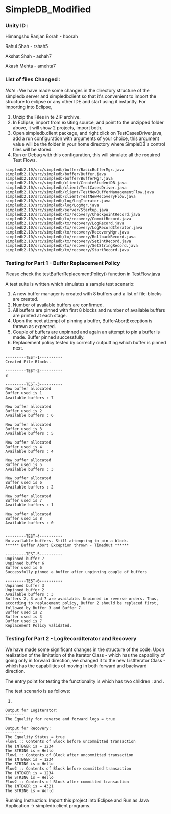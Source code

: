 # SimpleDB_Modified

### Unity ID : 

Himangshu Ranjan Borah - hborah

Rahul Shah - rshah5

Akshat Shah - ashah7  

Akash Mehta - amehta7


### List of files Changed : 

*Note* : We have made some changes in the directory structure of the simpledb server and simpledbclient so that it's convenient to import the structure to eclipse or any other IDE and start using it instantly. For importing into Eclipse,

1. Unzip the Files in te ZIP archive.
2. In Eclipse, import from exsiting source, and point to the unzipped folder above, it will show 2 projects, import both.
3. Open simpledb.client package, and right click on TestCasesDriver.java, add a run configuration with arguments of your choice, this argument value will be the folder in your home directory where SimpleDB's control files will be stored.
4. Run or Debug with this configuration, this will simulate all the required Test Flows.

```
simpledb2.10/src/simpledb/buffer/BasicBufferMgr.java
simpledb2.10/src/simpledb/buffer/Buffer.java
simpledb2.10/src/simpledb/buffer/BufferMgr.java
simpledb2.10/src/simpledb/client/CreateStudentDB.java
simpledb2.10/src/simpledb/client/TestCasesDriver.java
simpledb2.10/src/simpledb/client/TestNewBufferManagementFlow.java
simpledb2.10/src/simpledb/client/TestNewRecoveryFlow.java
simpledb2.10/src/simpledb/log/LogIterator.java
simpledb2.10/src/simpledb/log/LogMgr.java
simpledb2.10/src/simpledb/server/Startup.java
simpledb2.10/src/simpledb/tx/recovery/CheckpointRecord.java
simpledb2.10/src/simpledb/tx/recovery/CommitRecord.java
simpledb2.10/src/simpledb/tx/recovery/LogRecord.java
simpledb2.10/src/simpledb/tx/recovery/LogRecordIterator.java
simpledb2.10/src/simpledb/tx/recovery/RecoveryMgr.java
simpledb2.10/src/simpledb/tx/recovery/RollbackRecord.java
simpledb2.10/src/simpledb/tx/recovery/SetIntRecord.java
simpledb2.10/src/simpledb/tx/recovery/SetStringRecord.java
simpledb2.10/src/simpledb/tx/recovery/StartRecord.java
```

### Testing for Part 1 - Buffer Replacement Policy

Please check the testBufferReplacementPolicy() function in [TestFlow.java](https://github.com/himangshunits/SimpleDB_Modified/blob/master/simpledb2.10/src/simpledb/client/TestNewBufferManagementFlow.java)

A test suite is written which simulates a sample test scenario:  

1. A new buffer manager is created with 8 buffers and a list of file-blocks are created. 
2. Number of available buffers are confirmed.
3. All buffers are pinned with first 8 blocks and number of available buffers are printed at each stage.
4. Upon the next attempt of pinning a buffer, BufferAbortException is thrown as expected.
5. Couple of buffers are unpinned and again an attempt to pin a buffer is made. Buffer pinned successfully.
6. Replacement policy tested by correctly outputting which buffer is pinned next.

```
---------TEST-1----------
Created File Blocks.

---------TEST-2----------
8

---------TEST-3----------
New buffer allocated
Buffer used is 1
Available buffers : 7

New buffer allocated
Buffer used is 2
Available buffers : 6

New buffer allocated
Buffer used is 3
Available buffers : 5

New buffer allocated
Buffer used is 4
Available buffers : 4

New buffer allocated
Buffer used is 5
Available buffers : 3

New buffer allocated
Buffer used is 6
Available buffers : 2

New buffer allocated
Buffer used is 7
Available buffers : 1

New buffer allocated
Buffer used is 8
Available buffers : 0


---------TEST-4----------
No available buffers. Still attempting to pin a block.
****** Buffer Abort Exception thrown - TimedOut ******

---------TEST-5----------
Unpinned buffer 7
Unpinned buffer 6
Buffer used is 6
Successfully pinned a buffer after unpinning couple of buffers

---------TEST-6----------
Unpinned buffer 3
Unpinned buffer 2
Available buffers : 3
Buffers 2, 3 and 7 are available. Unpinned in reverse orders. Thus, according to replacement policy, Buffer 2 should be replaced first, followed by Buffer 3 and Buffer 7.
Buffer used is 2
Buffer used is 3
Buffer used is 7
Replacement Policy validated.
```

### Testing for Part 2 - LogRecordIterator and Recovery

We have made some significant changes in the structure of the code. Upon realization of the limitation of the Iterator Class - which has the capability of going only in forward direction, we changed it to the new ListIterator Class - which has the capabilities of moving in both forward and backward direction.

The entry point for testing the functionality is []() which has two children : []() and []().

The test scenario is as follows:

1. 

```
Output for LogIterator:
--------
The Equality for reverse and forward logs = true

Output for Recovery:
--------
The Equality Status = true
Flow1 :: Contents of Block before uncommitted transaction
The INTEGER is = 1234
The STRING is = Hello
Flow1 :: Contents of Block after uncommitted transaction
The INTEGER is = 1234
The STRING is = Hello
Flow2 :: Contents of Block before committed transaction
The INTEGER is = 1234
The STRING is = Hello
Flow2 :: Contents of Block after committed transaction
The INTEGER is = 4321
The STRING is = World
```

Running Instruction:
Import this project into Eclipse and Run as Java Application -> simpledb.client programs.
                                                            
